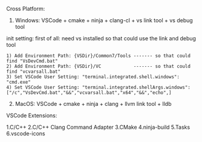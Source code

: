 Cross Platform:

1. Windows: VSCode + cmake + ninja + clang-cl + vs link tool + vs debug tool

init setting: 
    first of all: need vs installed so that could use the link and debug tool

    1) Add Environment Path: {VSDir}/Common7/Tools ------- so that could find "VsDevCmd.bat"
    2) Add Environment Path: {VSDir}/VC            ------- so that could find "vcvarsall.bat"
    3) Set VSCode User Setting: "terminal.integrated.shell.windows": "cmd.exe"
    4) Set VSCode User Setting: "terminal.integrated.shellArgs.windows": ["/c","VsDevCmd.bat","&&","vcvarsall.bat","x64","&&","echo",]

2. MacOS: VSCode + cmake + ninja + clang + llvm link tool + lldb

VSCode Extensions:

1.C/C++
2.C/C++ Clang Command Adapter
3.CMake
4.ninja-build
5.Tasks
6.vscode-icons